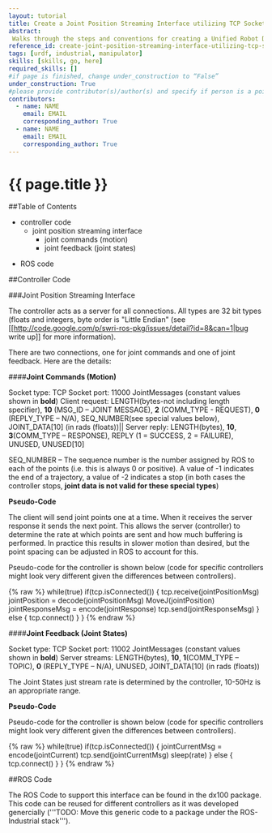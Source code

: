 ```yaml
---
layout: tutorial
title: Create a Joint Position Streaming Interface utilizing TCP Socket Libraries
abstract:
 Walks through the steps and conventions for creating a Unified Robot Description Format (URDF) for an industrial robot
reference_id: create-joint-position-streaming-interface-utilizing-tcp-socket-libraries
tags: [urdf, industrial, manipulator]
skills: [skills, go, here]
required_skills: []
#if page is finished, change under_construction to “False”
under_construction: True
#please provide contributor(s)/author(s) and specify if person is a point of contact (default is "True")
contributors:
  - name: NAME
    email: EMAIL
    corresponding_author: True
  - name: NAME
    email: EMAIL
    corresponding_author: True
---
```


# {{ page.title }}

##Table of Contents

* controller code
  - joint position streaming interface
    - joint commands (motion)
    - joint feedback (joint states)
- ROS code


##Controller Code

###Joint Position Streaming Interface

The controller acts as a server for all connections.  All types are 32 bit types (floats and integers, byte order is "Little Endian" (see [[http://code.google.com/p/swri-ros-pkg/issues/detail?id=8&can=1|bug write up]] for more information).

There are two connections, one for joint commands and one of joint feedback.  Here are the details:

####**Joint Commands (Motion)**

Socket type:  TCP
Socket port:  11000
JointMessages (constant values shown in **bold**)
Client request:  LENGTH(bytes-not including length specifier), **10** (MSG_ID – JOINT MESSAGE), **2** (COMM_TYPE - REQUEST), **0** (REPLY_TYPE – N/A), SEQ_NUMBER(see special values below), JOINT_DATA[10] (in rads (floats))||
Server reply:  LENGTH(bytes), **10**, **3**(COMM_TYPE – RESPONSE), REPLY (1 = SUCCESS, 2 = FAILURE), UNUSED, UNUSED[10]

SEQ_NUMBER – The sequence number is the number assigned by ROS to each of the points (i.e. this is always 0 or positive).  A value of -1 indicates the end of a trajectory, a value of -2 indicates a stop (in both cases the controller stops, **joint data is not valid for these special types**)

**Pseudo-Code**

The client will send joint points one at a time.  When it receives the server response it sends the next point.  This allows the server (controller) to determine the rate at which points are sent and how much buffering is performed.  In practice this results in slower motion than desired, but the point spacing can be adjusted in ROS to account for this. 

Pseudo-code for the controller is shown below (code for specific controllers might look very different given the differences between controllers).

{% raw %}
while(true)
  if(tcp.isConnected())
  {
    tcp.receive(jointPositionMsg)
    jointPosition = decode(jointPositionMsg)
    MoveJ(jointPosition)
    jointResponseMsg = encode(jointResponse)
    tcp.send(jointResponseMsg)
  }
  else
  {
    tcp.connect()
  }
}
{% endraw %}

####**Joint Feedback (Joint States)**

Socket type: TCP
Socket port: 11002
JointMessages (constant values shown in **bold**)
Server streams: LENGTH(bytes), **10**, **1**(COMM_TYPE – TOPIC), **0** (REPLY_TYPE – N/A), UNUSED, JOINT_DATA[10] (in rads (floats))

The Joint States just stream rate is determined by the controller, 10-50Hz is an appropriate range.

**Pseudo-Code**

Pseudo-code for the controller is shown below (code for specific controllers might look very different given the differences between controllers).

{% raw %}
while(true)
  if(tcp.isConnected())
  {
    jointCurrentMsg = encode(jointCurrent)
    tcp.send(jointCurrentMsg)
    sleep(rate)
  }
  else
  {
    tcp.connect()
  }
}
{% endraw %}

##ROS Code

The ROS Code to support this interface can be found in the dx100 package.  This code can be reused for different controllers as it was developed genercially ('''TODO: Move this generic code to a package under the ROS-Industrial stack''').


